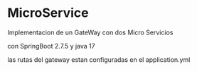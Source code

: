 # MicroService #

Implementacion de un GateWay con dos Micro Servicios

con SpringBoot 2.7.5 y java 17

las rutas del gateway estan configuradas en el application.yml

